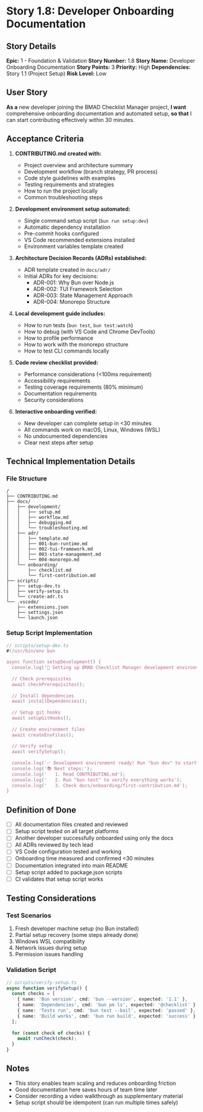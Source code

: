 # Story 1.8: Developer Onboarding Documentation

## Story Details

**Epic:** 1 - Foundation & Validation
**Story Number:** 1.8
**Story Name:** Developer Onboarding Documentation
**Story Points:** 3
**Priority:** High
**Dependencies:** Story 1.1 (Project Setup)
**Risk Level:** Low

## User Story

**As a** new developer joining the BMAD Checklist Manager project,
**I want** comprehensive onboarding documentation and automated setup,
**so that** I can start contributing effectively within 30 minutes.

## Acceptance Criteria

1. **CONTRIBUTING.md created with:**
   - Project overview and architecture summary
   - Development workflow (branch strategy, PR process)
   - Code style guidelines with examples
   - Testing requirements and strategies
   - How to run the project locally
   - Common troubleshooting steps

2. **Development environment setup automated:**
   - Single command setup script (`bun run setup:dev`)
   - Automatic dependency installation
   - Pre-commit hooks configured
   - VS Code recommended extensions installed
   - Environment variables template created

3. **Architecture Decision Records (ADRs) established:**
   - ADR template created in `docs/adr/`
   - Initial ADRs for key decisions:
     - ADR-001: Why Bun over Node.js
     - ADR-002: TUI Framework Selection
     - ADR-003: State Management Approach
     - ADR-004: Monorepo Structure

4. **Local development guide includes:**
   - How to run tests (`bun test`, `bun test:watch`)
   - How to debug (with VS Code and Chrome DevTools)
   - How to profile performance
   - How to work with the monorepo structure
   - How to test CLI commands locally

5. **Code review checklist provided:**
   - Performance considerations (<100ms requirement)
   - Accessibility requirements
   - Testing coverage requirements (80% minimum)
   - Documentation requirements
   - Security considerations

6. **Interactive onboarding verified:**
   - New developer can complete setup in <30 minutes
   - All commands work on macOS, Linux, Windows (WSL)
   - No undocumented dependencies
   - Clear next steps after setup

## Technical Implementation Details

### File Structure
```
/
├── CONTRIBUTING.md
├── docs/
│   ├── development/
│   │   ├── setup.md
│   │   ├── workflow.md
│   │   ├── debugging.md
│   │   └── troubleshooting.md
│   ├── adr/
│   │   ├── template.md
│   │   ├── 001-bun-runtime.md
│   │   ├── 002-tui-framework.md
│   │   ├── 003-state-management.md
│   │   └── 004-monorepo.md
│   └── onboarding/
│       ├── checklist.md
│       └── first-contribution.md
├── scripts/
│   ├── setup-dev.ts
│   ├── verify-setup.ts
│   └── create-adr.ts
└── .vscode/
    ├── extensions.json
    ├── settings.json
    └── launch.json
```

### Setup Script Implementation
```typescript
// scripts/setup-dev.ts
#!/usr/bin/env bun

async function setupDevelopment() {
  console.log('🚀 Setting up BMAD Checklist Manager development environment...\n');
  
  // Check prerequisites
  await checkPrerequisites();
  
  // Install dependencies
  await installDependencies();
  
  // Setup git hooks
  await setupGitHooks();
  
  // Create environment files
  await createEnvFiles();
  
  // Verify setup
  await verifySetup();
  
  console.log('✅ Development environment ready! Run "bun dev" to start.\n');
  console.log('📚 Next steps:');
  console.log('   1. Read CONTRIBUTING.md');
  console.log('   2. Run "bun test" to verify everything works');
  console.log('   3. Check docs/onboarding/first-contribution.md');
}
```

## Definition of Done

- [ ] All documentation files created and reviewed
- [ ] Setup script tested on all target platforms
- [ ] Another developer successfully onboarded using only the docs
- [ ] All ADRs reviewed by tech lead
- [ ] VS Code configuration tested and working
- [ ] Onboarding time measured and confirmed <30 minutes
- [ ] Documentation integrated into main README
- [ ] Setup script added to package.json scripts
- [ ] CI validates that setup script works

## Testing Considerations

### Test Scenarios
1. Fresh developer machine setup (no Bun installed)
2. Partial setup recovery (some steps already done)
3. Windows WSL compatibility
4. Network issues during setup
5. Permission issues handling

### Validation Script
```typescript
// scripts/verify-setup.ts
async function verifySetup() {
  const checks = [
    { name: 'Bun version', cmd: 'bun --version', expected: '1.1' },
    { name: 'Dependencies', cmd: 'bun pm ls', expected: '@checklist' },
    { name: 'Tests run', cmd: 'bun test --bail', expected: 'passed' },
    { name: 'Build works', cmd: 'bun run build', expected: 'success' },
  ];
  
  for (const check of checks) {
    await runCheck(check);
  }
}
```

## Notes

- This story enables team scaling and reduces onboarding friction
- Good documentation here saves hours of team time later
- Consider recording a video walkthrough as supplementary material
- Setup script should be idempotent (can run multiple times safely)